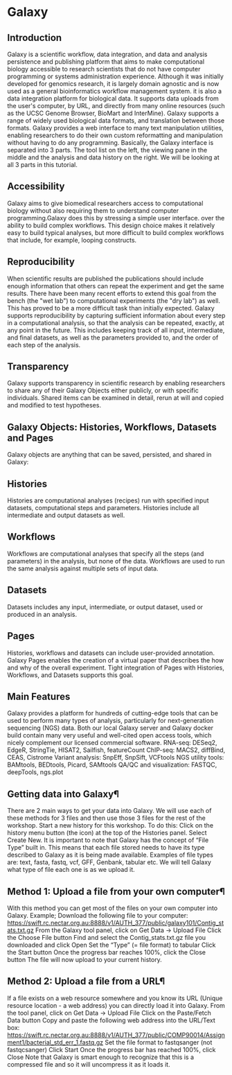 # Galaxy

## Introduction
Galaxy is a scientific workflow, data integration, and data and analysis persistence and publishing platform that aims to make computational biology accessible to research scientists that do not have computer programming or systems administration experience. Although it was initially developed for genomics research, it is largely domain agnostic and is now used as a general bioinformatics workflow management system.
it is also a data integration platform for biological data. It supports data uploads from the user's computer, by URL, and directly from many online resources (such as the UCSC Genome Browser, BioMart and InterMine). Galaxy supports a range of widely used biological data formats, and translation between those formats. Galaxy provides a web interface to many text manipulation utilities, enabling researchers to do their own custom reformatting and manipulation without having to do any programming.
Basically, the Galaxy interface is separated into 3 parts. The tool list on the left, the viewing pane in the middle and the analysis and data history on the right. We will be looking at all 3 parts in this tutorial.

## Accessibility
Galaxy aims to give biomedical researchers access to computational biology without also requiring them to understand computer programming.Galaxy does this by stressing a simple user interface. over the ability to build complex workflows. This design choice makes it relatively easy to build typical analyses, but more difficult to build complex workflows that include, for example, looping constructs.

## Reproducibility
When scientific results are published the publications should include enough information that others can repeat the experiment and get the same results. There have been many recent efforts to extend this goal from the bench (the "wet lab") to computational experiments (the "dry lab") as well. This has proved to be a more difficult task than initially expected.
Galaxy supports reproducibility by capturing sufficient information about every step in a computational analysis, so that the analysis can be repeated, exactly, at any point in the future. This includes keeping track of all input, intermediate, and final datasets, as well as the parameters provided to, and the order of each step of the analysis.

## Transparency
Galaxy supports transparency in scientific research by enabling researchers to share any of their Galaxy Objects either publicly, or with specific individuals. Shared items can be examined in detail, rerun at will and copied and modified to test hypotheses.

## Galaxy Objects: Histories, Workflows, Datasets and Pages
Galaxy objects are anything that can be saved, persisted, and shared in Galaxy:
## Histories
Histories are computational analyses (recipes) run with specified input datasets, computational steps and parameters. Histories include all intermediate and output datasets as well.
## Workflows
Workflows are computational analyses that specify all the steps (and parameters) in the analysis, but none of the data. Workflows are used to run the same analysis against multiple sets of input data.
## Datasets
Datasets includes any input, intermediate, or output dataset, used or produced in an analysis.
## Pages
Histories, workflows and datasets can include user-provided annotation. Galaxy Pages enables the creation of a virtual paper that describes the how and why of the overall experiment. Tight integration of Pages with Histories, Workflows, and Datasets supports this goal.

## Main Features
Galaxy provides a platform for hundreds of cutting-edge tools that can be used to perform many types of analysis, particularly for next-generation sequencing (NGS) data.  Both our local Galaxy server and Galaxy docker build contain many very useful and well-cited open access tools, which nicely complement our licensed commercial software. 
    RNA-seq: DESeq2, EdgeR, StringTie, HISAT2, Sailfish, featureCount
    ChIP-seq: MACS2, diffBind, CEAS, Cistrome
    Variant analysis: SnpEff, SnpSift, VCFtools
    NGS utility tools: BAMtools, BEDtools, Picard, SAMtools
    QA/QC and visualization: FASTQC, deepTools, ngs.plot
## Getting data into Galaxy¶
There are 2 main ways to get your data into Galaxy. We will use each of these methods for 3 files and then use those 3 files for the rest of the workshop.
Start a new history for this workshop. To do this:
Click on the history menu button (the icon) at the top of the Histories panel.
Select Create New.
It is important to note that Galaxy has the concept of “File Type” built in. This means that each file stored needs to have its type described to Galaxy as it is being made available. Examples of file types are: text, fasta, fastq, vcf, GFF, Genbank, tabular etc.
We will tell Galaxy what type of file each one is as we upload it.

## Method 1: Upload a file from your own computer¶
With this method you can get most of the files on your own computer into Galaxy. Example;
Download the following file to your computer: https://swift.rc.nectar.org.au:8888/v1/AUTH_377/public/galaxy101/Contig_stats.txt.gz
        From the Galaxy tool panel, click on Get Data -> Upload File
        Click the Choose File button
        Find and select the Contig_stats.txt.gz file you downloaded and click Open
        Set the “Type” (= file format) to tabular
        Click the Start button
        Once the progress bar reaches 100%, click the Close button
The file will now upload to your current history.

## Method 2: Upload a file from a URL¶
If a file exists on a web resource somewhere and you know its URL (Unique resource location - a web address) you can directly load it into Galaxy.
From the tool panel, click on Get Data -> Upload File
        Click on the Paste/Fetch Data button
        Copy and paste the following web address into the URL/Text box: https://swift.rc.nectar.org.au:8888/v1/AUTH_377/public/COMP90014/Assignment1/bacterial_std_err_1.fastq.gz
        Set the file format to fastqsanger (not fastqcsanger)
        Click Start
        Once the progress bar has reached 100%, click Close
Note that Galaxy is smart enough to recognize that this is a compressed file and so it will uncompress it as it loads it.
